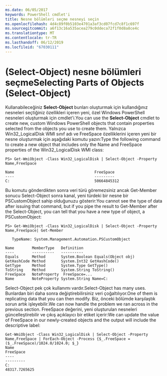 ```yaml
---
ms.date: 06/05/2017
keywords: PowerShell cmdlet'i
title: Nesne bölümleri seçme nesneyi seçin
ms.openlocfilehash: 4d4c89f0b5103e4701a3af3cd07fcd7c8f1c697f
ms.sourcegitcommit: a6f13c16a535acea279c0ddeca72f1f0d8a8ce4c
ms.translationtype: MT
ms.contentlocale: tr-TR
ms.lasthandoff: 06/12/2019
ms.locfileid: "67030111"
---
```

# <a name="selecting-parts-of-objects-select-object"></a><span data-ttu-id="46897-103">(Select-Object) nesne bölümleri seçme</span><span class="sxs-lookup"><span data-stu-id="46897-103">Selecting Parts of Objects (Select-Object)</span></span>

<span data-ttu-id="46897-104">Kullanabileceğiniz **Select-Object** bunları oluşturmak için kullandığınız nesneleri seçtiğiniz özellikleri içeren yeni, özel Windows PowerShell nesneleri oluşturmak için cmdlet'i.</span><span class="sxs-lookup"><span data-stu-id="46897-104">You can use the **Select-Object** cmdlet to create new, custom Windows PowerShell objects that contain properties selected from the objects you use to create them.</span></span> <span data-ttu-id="46897-105">Yalnızca Win32_LogicalDisk WMI sınıf adı ve FreeSpace özelliklerini içeren yeni bir nesne oluşturmak için aşağıdaki komutu yazın:</span><span class="sxs-lookup"><span data-stu-id="46897-105">Type the following command to create a new object that includes only the Name and FreeSpace properties of the Win32_LogicalDisk WMI class:</span></span>

```
PS> Get-WmiObject -Class Win32_LogicalDisk | Select-Object -Property Name,FreeSpace

Name                                    FreeSpace
----                                    ---------
C:                                      50664845312
```

<span data-ttu-id="46897-106">Bu komutu gönderdikten sonra veri türü göremezsiniz ancak Get-Member sonucu Select-Object sonra kanal, yeni türdeki bir nesne bir PSCustomObject sahip olduğunuzu gösterir:</span><span class="sxs-lookup"><span data-stu-id="46897-106">You cannot see the type of data after issuing that command, but if you pipe the result to Get-Member after the Select-Object, you can tell that you have a new type of object, a PSCustomObject:</span></span>

```
PS> Get-WmiObject -Class Win32_LogicalDisk | Select-Object -Property Name,FreeSpace| Get-Member

   TypeName: System.Management.Automation.PSCustomObject

Name        MemberType   Definition
----        ----------   ----------
Equals      Method       System.Boolean Equals(Object obj)
GetHashCode Method       System.Int32 GetHashCode()
GetType     Method       System.Type GetType()
ToString    Method       System.String ToString()
FreeSpace   NoteProperty  FreeSpace=...
Name        NoteProperty System.String Name=C:
```

<span data-ttu-id="46897-107">Select-Object pek çok kullanımı vardır.</span><span class="sxs-lookup"><span data-stu-id="46897-107">Select-Object has many uses.</span></span> <span data-ttu-id="46897-108">Bunlardan biri daha sonra değiştirebilirsiniz veri çoğaltılıyor.</span><span class="sxs-lookup"><span data-stu-id="46897-108">One of them is replicating data that you can then modify.</span></span> <span data-ttu-id="46897-109">Biz, önceki bölümde karşılaştık sorun artık işleyebilir.</span><span class="sxs-lookup"><span data-stu-id="46897-109">We can now handle the problem we ran across in the previous section.</span></span> <span data-ttu-id="46897-110">FreeSpace değerini, yeni oluşturulan nesneleri güncelleştirebilir ve çıkış açıklayıcı bir etiket içerir:</span><span class="sxs-lookup"><span data-stu-id="46897-110">We can update the value of FreeSpace in our newly-created objects and the output will include the descriptive label:</span></span>

```
Get-WmiObject -Class Win32_LogicalDisk | Select-Object -Property Name,FreeSpace | ForEach-Object -Process {$_.FreeSpace = ($_.FreeSpace)/1024.0/1024.0; $_}
Name                                                                  FreeSpace
----                                                                  ---------
C:                                                                48317.7265625
```
